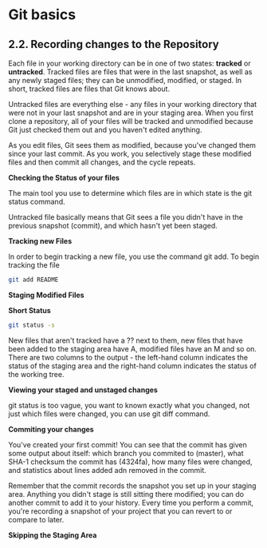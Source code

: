 # Git basics

## 2.2. Recording changes to the Repository

Each file in your working directory can be in one of two states: **tracked** or **untracked**. Tracked files are files that were in the last snapshot, as well as any newly staged files; they can be unmodified, modified, or staged. In short, tracked files are files that Git knows about.

Untracked files are everything else - any files in your working directory that were not in your last snapshot and are in your staging area. When you first clone a repository, all of your files will be tracked and unmodified because Git just checked them out and you haven't edited anything.

As you edit files, Git sees them as modified, because you've changed them since your last commit. As you work, you selectively stage these modified files and then commit all changes, and the cycle repeats.

**Checking the Status of your files**

The main tool you use to determine which files are in which state is the git status command.

Untracked file basically means that Git sees a file you didn't have in the previous snapshot (commit), and which hasn't yet been staged.

**Tracking new Files**

In order to begin tracking a new file, you use the command git add. To begin tracking the file

```bash
git add README
```

**Staging Modified Files**

**Short Status**

```bash
git status -s
```

New files that aren't tracked have a ?? next to them, new files that have been added to the staging area have A, modified files have an M and so on. There are two columns to the output - the left-hand column indicates the status of the staging area and the right-hand column indicates the status of the working tree.


**Viewing your staged and unstaged changes**

git status is too vague, you want to known exactly what you changed, not just which files were changed, you can use git diff command.

**Commiting your changes**

You've created your first commit! You can see that the commit has given some output about itself: which branch you commited to (master), what SHA-1 checksum the commit has (4324fa), how many files were changed, and statistics about lines added adn removed in the commit.

Remember that the commit records the snapshot you set up in your staging area. Anything you didn't stage is still sitting there modified; you can do another commit to add it to your history. Every time you perform a commit, you're recording a snapshot of your project that you can revert to or compare to later.

**Skipping the Staging Area**
